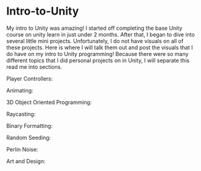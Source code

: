 # Intro-to-Unity
My intro to Unity was amazing! I started off completing the base Unity course on unity learn in just under 2 months. After that, I began to dive into several little mini projects. Unfortunately, I do not have visuals on all of these projects. Here is where I will talk them out and post the visuals that I do have on my intro to Unity programming! Because there were so many different topics that I did personal projects on in Unity, I will separate this read me into sections.




Player Controllers:




Animating:




3D Object Oriented Programming:



Raycasting:



Binary Formatting:



Random Seeding:



Perlin Noise:



Art and Design:





